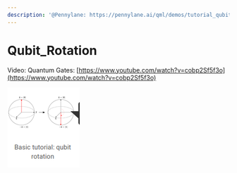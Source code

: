 ```yaml
---
description: '@Pennylane: https://pennylane.ai/qml/demos/tutorial_qubit_rotation.html'
---
```


# Qubit\_Rotation

Video: Quantum Gates: [https://www.youtube.com/watch?v=cobp2Sf5f3o](https://www.youtube.com/watch?v=cobp2Sf5f3o)

![](<../../.gitbook/assets/grafik (6) (1).png>)
